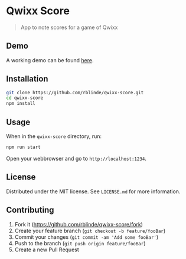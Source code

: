 # Qwixx Score

> App to note scores for a game of Qwixx

## Demo

A working demo can be found [here](https://qwixx-scoreboard.netlify.app/).

## Installation

```sh
git clone https://github.com/rblinde/qwixx-score.git
cd qwixx-score
npm install
```

## Usage

When in the `qwixx-score` directory, run:

```sh
npm run start
```

Open your webbrowser and go to `http://localhost:1234`.

## License

Distributed under the MIT license. See `LICENSE.md` for more information.

## Contributing

1. Fork it (https://github.com/rblinde/qwixx-score/fork)
2. Create your feature branch (`git checkout -b feature/fooBar`)
3. Commit your changes (`git commit -am 'Add some fooBar'`)
4. Push to the branch (`git push origin feature/fooBar`)
5. Create a new Pull Request
